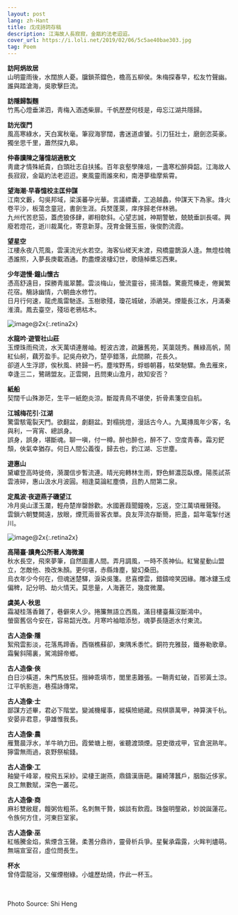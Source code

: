 ```yaml
---
layout: post
lang: zh-Hant
title: 戊戌詩詞存稿
description: 江海故人長寂寂，金甌約法老迢迢。
cover_url: https://i.loli.net/2019/02/06/5c5ae40bae303.jpg
tag: Poem
---
```


**訪阿炳故居**   
山明靈雨後，水闊旅人憂。牖鎖茶鐺色，檐高五柳侯。朱梅探春早，松友竹聲幽。誰與踏滄海，吳歌擊巨流。

**訪隱歸製麵**   
竹馬心燈垂涕泗，靑梅入酒透柴扉。千帆歷歷何枝是，毋忘江湖共隱歸。

**訪光復門**   
風高寒綠水，天白寓秋毫。筆寂海寥闊，書迷道虐饕。引刀狂壯士，磨劍恣英豪。獨坐思千里，蕭然探九皋。

**仲春讀陳之藩憶胡適散文**   
靑歲才情殊紙貴，白頭壯志自扶搖。百年哀壑學陳俎，一盞寒松醉舜韶。江海故人長寂寂，金甌約法老迢迢。東風靈雨誰來和，南港夢楹摩紫霄。

**望海潮·早春憶校主匡仲謀**   
江南文藪，勾吳邦域，梁溪蕃孕光華。言議縹囊，工追越蠡，仲謀天下為家。烽火卷平沙，板蕩念童冠，書劍生涯。兵燹蓬萊，庠序歸老伴林鴉。  
九州代苦悲笳，蓋虎狼侈肆，卿相欹斜。心望志誠，神期警敏，兢兢垂訓長嗟。興廢若燈花，逝川裁萬化，寄意新芽。茂育金聲玉振，後俊酌流霞。

**望星空**   
江樓永夜八荒風，雲漢流光水若空。海客仙槎天末渡，飛橋靈鵲淚人逢。無燈桂魄憑誰照，入夢長庚載酒通。酌盡煙波棲幻世，歌隨棹槳忘西東。

**少年遊慢·鐘山懷古**   
憑高舒遠目，探勝靑嵐翠麓。雲淡梅山，螢流靈谷，揚淸馥。驚鹿荒榛走，倦翼繁花宿。觴詠幽情，六朝曲水修竹。  
日月行何速，龍虎風雷馳逐。玉樹歌殘，瓊花城破，添鵑哭。煙籠長江水，月滿秦淮瀆。鳳去臺空，殘垣老鴉枯木。

![image@2x](https://i.loli.net/2019/02/06/5c5ae40a5a66a.jpg){:.retina2x}

**水龍吟·遊管社山莊**   
玉煙珠雨飛流，水天萬頃連層岫。輕波古渡，疏籬舊苑，芙蕖競秀。蘸綠高帆，鬧紅仙舸，藕芳盈手。記吳舟欸乃，楚亭錯落，此間願，花長久。  
卻道人生浮謬，俟秋風、終歸一朽。塵埃野馬，蜉蝣朝暮，枯榮馳驟。魚去雁來，幸逢三二，鷺鷗盟友。正雲開，且問東山澹月，故知安否？

**紙船**   
契闊千山殊渺茫，生平一紙飽炎涼。斷蹤靑鳥不堪使，折骨素箋空自航。

**江城梅花引·江湖**   
驚雷駭電裂天門。欲翻盆，劇翻盆。對榻挑燈，漫話古今人。九萬摶風年少客，名與利，一宵宵、總誤身。  
誤身，誤身，堪斷魂。聊一嗔，付一樽。醉也醉也，醉不了、空度靑春。霜刃鋩頹，俠氣幸猶存。何日人間公義復，歸去也，釣江湖、忘世塵。

**遊惠山**   
黛巘登高時徙倚，漪瀾信步暫流連。晴光宛轉林生雨，野色鮮濃蕊臥煙。陽羨試茶雲液碎，惠山汲水月波圓。相逢莫論紅塵債，且酌人間第二泉。

**定風波·夜遊燕子磯望江**   
冷月吳山漾玉瀾，輕舟楚岸罄餘歡。水國蒼葭聞鐘晚，忘返，空江萬頃雁聲殘。  
雲鎖六朝雙闕遠，放眼，煙荒兩晉客衣單。良友萍流存斷簡，把盞，韶年電掣付迷川。

![image@2x](https://i.loli.net/2019/02/06/5c5ae407ee4a2.jpg){:.retina2x}

**高陽臺·讀鳧公所著人海微瀾**   
秋水長空，飛來夢筆，自然圖畫人間。弄月調風，一時不羨神仙。紅鸞星動山盟立，怎敵他、換改朱顏。更何堪，赤縣烽塵，變幻桑田。  
烏衣年少今何在，但魂迷楚驛，淚染吳箋。悲喜煙雲，錯鑄啼笑因緣。雕冰鏤玉成偏稗，記分明、劫火情天。莫思量，人海蒼茫，幾度微瀾。

**虞美人·秋思**   
霜凝桂落香難了，巷僻來人少。捲簾無語立西風，滿目樓臺蕪沒斷鴻中。  
螢窗舊侶今安在，容易韶光改。月寒吟袖暗添愁，魂夢長隨逝水付東流。

**古人造像·隱**   
絮飛雲影淡，花落馬蹄香。西嶺樵蘇卻，東隅禾黍忙。銅符充雅鼓，鐵券勒歌章。霜鬢斜陽裏，駕鴻歸帝鄉。

**古人造像·俠**   
白日沙橫道，朱門馬放狂。搢紳乖填市，閭里恚難張。一鞘靑虹破，百邪黃土涼。江平帆影迤，巷孺詠傳常。

**古人造像·士**   
鄙謀方述畢，君必下階堂。變滅機權事，縱橫險絕藏。飛棋隳萬甲，神算演千杭。安晏非君意，爭雄惟我長。

**古人造像·農**   
雁鶩晨浮水，羊牛晌力田。霞縈塘上樹，雀聽渡頭煙。惡吏徵戎甲，官倉泯熟年。獰雷無雨過，哀野祭榆錢。

**古人造像·工**   
釉變千峰翠，梭飛五采紗。梁棲王謝燕，鼎鑄漢唐葩。羅綺薄蠶戶，胭脂近侈家。良工無數賦，深色一叢花。

**古人造像·商**   
麻衫雙敝屣，饘粥佐粗茶。名刺無干贄，娛談有飲霞。珠盤明壟畝，妙說誕蓮花。令族何方住，河東巨室家。

**古人造像·巫**   
紅帳騰金焰，紫煙含玉聲。柔蓍分鼎祚，靈骨析兵爭。星鬢承霜露，火眸判燼萌。無端宣室召，虛位問長生。

**杯水**   
曾侍雲龍浴，又催煙樹綠。小爐歷劫燒，作此一杯玉。

&emsp;  
&emsp;  
Photo Source: Shi Heng

